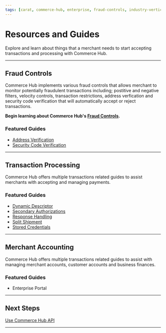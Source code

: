 ```yaml
---
tags: [carat, commerce-hub, enterprise, fraud-controls, industry-verticals, master-data, resources-and-guides]
---
```


# Resources and Guides

Explore and learn about things that a merchant needs to start accepting transactions and processing with Commerce Hub. 

---

## Fraud Controls

Commerce Hub implements various fraud controls that allows merchant to monitor potentially fraudulent transactions including; postitive and negative filters, velocity controls, transaction restrictions, address verfication and security code verification that will automatically accept or reject transactions.

**Begin learning about Commerce Hub's [Fraud Controls](?path=docs/Resources/Guides/Fraud/Fraud-Settings.md).**

### Featured Guides

- [Address Verification](?path=docs/Resources/Guides/Fraud/Address-Verification.md)
- [Security Code Verification](?path=docs/Resources/Guides/Fraud/Security-Code.md)
<!---
- [Fraud Filters](?path=docs/Resources/Guides/Fraud/Fraud-Settings-Filters.md)
-->

---

## Transaction Processing

Commerce Hub offers multiple transactions related guides to assist merchants with accepting and managing payments.

### Featured Guides

- [Dynamic Descriptor](?path=docs/Resources/Guides/Dynamic-Descriptor.md)
- [Secondary Authorizations](?path=docs/Resources/Guides/Authorizations/Authorization-Types.md)
- [Response Handling](?path=docs/Resources/Guides/Response-Codes/Response-Handling.md)
- [Split Shipment](?path=docs/Resources/Guides/Split-Shipment.md)
- [Stored Credentials](?path=docs/Resources/Guides/Stored-Credentials.md)
<!---
- [Bill Payments](?path=docs/Resources/Guides/Bill-Payments/Bill-Payments.md)
-->

---

## Merchant Accounting

Commerce Hub offers multiple transactions related guides to assist with managing merchant accounts, customer accounts and business finances.

### Featured Guides

- Enterprise Portal
<!--
- [Reporting](?path=docs/Resources/Guides/Reporting/Reporting-Overview.md) 
- [Vault](?path=docs/Resources/Guides/Vault/Vault-Overview.md)
-->

<!--
---
## Industry Verticals

Commerce Hub offers guides to assist with integrating different industry, trade, profession, or other group of customers with specialized needs.

**Begin learning about Commerce Hub's supported [industry verticals](?path=docs/Resources/Guides/Industry-Verticals/Industry-Verticals.md).**

### Featured Guides

- [Petro](?path=docs/Resources/Guides/Industry-Verticals/Petro.md)
- [Quick Service Restruants (QSR)](?path=docs/Resources/Guides/Industry-Verticals/QSR.md)
- [Retail](?path=docs/Resources/Guides/Industry-Verticals/Retail.md)
-->

---

## Next Steps

[Use Commerce Hub API](?path=docs/Resources/API-Documents/Use-Our-APIs.md)

---
